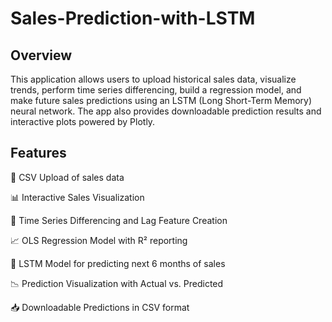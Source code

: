 # Sales-Prediction-with-LSTM

## Overview
This application allows users to upload historical sales data, visualize trends, perform time series differencing, build a regression model, and make future sales predictions using an LSTM (Long Short-Term Memory) neural network. The app also provides downloadable prediction results and interactive plots powered by Plotly.

## Features
📁 CSV Upload of sales data

📊 Interactive Sales Visualization

🔁 Time Series Differencing and Lag Feature Creation

📈 OLS Regression Model with R² reporting

🧠 LSTM Model for predicting next 6 months of sales

📉 Prediction Visualization with Actual vs. Predicted

📥 Downloadable Predictions in CSV format
